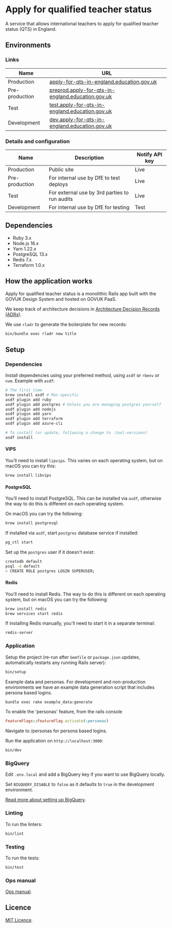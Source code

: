 # Apply for qualified teacher status

A service that allows international teachers to apply for qualified teacher status (QTS) in England.

## Environments

### Links

| Name           | URL                                                                                                            |
| -------------- | -------------------------------------------------------------------------------------------------------------- |
| Production     | [apply-for-qts-in-england.education.gov.uk](https://apply-for-qts-in-england.education.gov.uk)                 |
| Pre-production | [preprod.apply-for-qts-in-england.education.gov.uk](https://preprod.apply-for-qts-in-england.education.gov.uk) |
| Test           | [test.apply-for-qts-in-england.education.gov.uk](https://test.apply-for-qts-in-england.education.gov.uk)       |
| Development    | [dev.apply-for-qts-in-england.education.gov.uk](https://dev.apply-for-qts-in-england.education.gov.uk)         |

### Details and configuration

| Name           | Description                                   | Notify API key |
| -------------- | --------------------------------------------- | -------------- |
| Production     | Public site                                   | Live           |
| Pre-production | For internal use by DfE to test deploys       | Live           |
| Test           | For external use by 3rd parties to run audits | Live           |
| Development    | For internal use by DfE for testing           | Test           |

## Dependencies

- Ruby 3.x
- Node.js 16.x
- Yarn 1.22.x
- PostgreSQL 13.x
- Redis 7.x
- Terraform 1.0.x

## How the application works

Apply for qualified teacher status is a monolithic Rails app built with the
GOVUK Design System and hosted on GOVUK PaaS.

We keep track of architecture decisions in [Architecture Decision Records
(ADRs)](/adr/).

We use `rladr` to generate the boilerplate for new records:

```bash
bin/bundle exec rladr new title
```

## Setup

### Dependencies

Install dependencies using your preferred method, using `asdf` or `rbenv` or
`nvm`. Example with `asdf`:

```sh
# The first time
brew install asdf # Mac-specific
asdf plugin add ruby
asdf plugin add postgres # Unless you are managing postgres yourself
asdf plugin add nodejs
asdf plugin add yarn
asdf plugin add terraform
asdf plugin add azure-cli

# To install (or update, following a change to .tool-versions)
asdf install
```

#### VIPS

You’ll need to install `lipvips`. This varies on each operating system, but on macOS you can try this:

```bash
brew install libvips
```

#### PostgreSQL

You’ll need to install PostgreSQL. This can be installed via `asdf`, otherwise the way to do this is different on each operating system.

On macOS you can try the following:

```bash
brew install postgresql
```

If installed via `asdf`, start `postgres` database service if installed:

```sh
pg_ctl start
```

Set up the `postgres` user if it doesn't exist:

```sh
createdb default
psql -d default
> CREATE ROLE postgres LOGIN SUPERUSER;
```

#### Redis

You’ll need to install Redis. The way to do this is different on each operating system, but on macOS you can try the following:

```bash
brew install redis
brew services start redis
```

If installing Redis manually, you'll need to start it in a separate terminal:

```bash
redis-server
```

### Application

Setup the project (re-run after `Gemfile` or `package.json` updates, automatically restarts any running Rails server):

```bash
bin/setup
```

Example data and personas. For development and non-production environments we have an example data generation script that includes persona based logins.

```bash
bundle exec rake example_data:generate
```

To enable the 'personas' feature, from the rails console

```ruby
FeatureFlags::FeatureFlag.activate(:personas)
```

Navigate to /personas for persona based logins.

Run the application on `http://localhost:3000`:

```bash
bin/dev
```

### BigQuery

Edit `.env.local` and add a BigQuery key if you want to use BigQuery locally.

Set `BIGQUERY_DISABLE` to `false` as it defaults to `true` in the development environment.

[Read more about setting up BigQuery](docs/set-up-analytics.md).

### Linting

To run the linters:

```bash
bin/lint
```

### Testing

To run the tests:

```bash
bin/test
```

### Ops manual

[Ops manual](docs/ops-manual.md).

## Licence

[MIT Licence](LICENCE).
